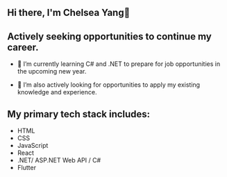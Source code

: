 ## Hi there, I'm Chelsea Yang👋 
## Actively seeking opportunities to continue my career.

- 🌱 I’m currently learning C# and .NET to prepare for job opportunities in the upcoming new year.
  
- 🔭 I’m also actively looking for opportunities to apply my existing knowledge and experience.
  
## My primary tech stack includes:
   * HTML
   * CSS
   * JavaScript
   * React
   * .NET/ ASP.NET Web API / C#
   * Flutter

<!--
**qingyanyang/qingyanyang** is a ✨ _special_ ✨ repository because its `README.md` (this file) appears on your GitHub profile.

Here are some ideas to get you started:

- 🔭 I’m currently working on ...
- 🌱 I’m currently learning ...
- 👯 I’m looking to collaborate on ...
- 🤔 I’m looking for help with ...
- 💬 Ask me about ...
- 📫 How to reach me: ...
- 😄 Pronouns: ...
- ⚡ Fun fact: ...
-->

